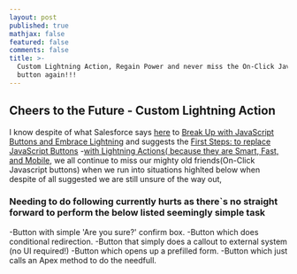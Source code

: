 ```yaml
---
layout: post
published: true
mathjax: false
featured: false
comments: false
title: >-
  Custom Lightning Action, Regain Power and never miss the On-Click JavaScript
  button again!!!
---
```

## Cheers to the Future - Custom Lightning Action

I know despite of what Salesforce says [here](https://developer.salesforce.com/blogs/developer-relations/2016/10/your-new-life-with-lightning-actions-smart-fast-and-mobile.html) to [Break Up with JavaScript Buttons and Embrace Lightning](https://developer.salesforce.com/blogs/developer-relations/?p=157981&preview=true) and suggests the [First Steps: to replace JavaScript Buttons](https://developer.salesforce.com/blogs/developer-relations/2016/09/take-the-first-steps-ways-you-can-replace-javascript-buttons.html)
-[with Lightning Actions( because they are Smart, Fast, and Mobile](https://developer.salesforce.com/blogs/developer-relations/2016/10/your-new-life-with-lightning-actions-smart-fast-and-mobile.html), we all continue to miss our mighty old friends(On-Click Javascript buttons) when we run into situations highlted below when despite of all suggested we are still unsure of the way out,

### Needing to do following currently hurts as there`s no straight forward to perform the below listed seemingly simple task

-Button with simple 'Are you sure?' confirm box.
-Button which does conditional redirection.
-Button that simply does a callout to external system (no UI required!)
-Button which opens up a prefilled form.
-Button which just calls an Apex method to do the needfull.